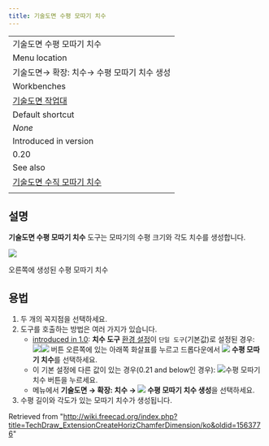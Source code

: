 ```yaml
---
title: 기술도면 수평 모따기 치수
---
```

|  |
| --- |
| 기술도면 수평 모따기 치수 |
| Menu location |
| 기술도면→ 확장: 치수→ 수평 모따기 치수 생성 |
| Workbenches |
| [기술도면 작업대](/TechDraw_Workbench/ko "TechDraw Workbench/ko") |
| Default shortcut |
| *None* |
| Introduced in version |
| 0.20 |
| See also |
| [기술도면 수직 모따기 치수](/index.php?title=TechDraw_ExtensionCreateVertChamferDimension/ko&action=edit&redlink=1 "TechDraw ExtensionCreateVertChamferDimension/ko (page does not exist)") |
|  |

## 설명

**기술도면 수평 모따기 치수** 도구는 모따기의 수평 크기와 각도 치수를 생성합니다.

![](/images/TechDraw_ExtensionCreateHorizChamferDimensionExample.png)

오른쪽에 생성된 수평 모따기 치수

## 용법

1. 두 개의 꼭지점을 선택하세요.
2. 도구를 호출하는 방법은 여러 가지가 있습니다.
   * [introduced in 1.0](/Release_notes_1.0 "Release notes 1.0"): **치수 도구** [환경 설정](/TechDraw_Preferences/ko#치수 "TechDraw Preferences/ko")이 `단일 도구`(기본값)로 설정된 경우: ![](/images/TechDraw_Dimension.svg)![](/images/Toolbar_flyout_arrow.svg) 버튼 오른쪽에 있는 아래쪽 화살표를 누르고 드롭다운에서 **![](/images/TechDraw_ExtensionCreateHorizChamferDimension.svg) 수평 모따기 치수**를 선택하세요.
   * 이 기본 설정에 다른 값이 있는 경우(0.21 and below인 경우):  ![](/images/TechDraw_ExtensionCreateHorizChamferDimension.svg)수평 모따기 치수 버튼을 누르세요.
   * 메뉴에서 **기술도면 → 확장: 치수 → ![](/images/TechDraw_ExtensionCreateHorizChamferDimension.svg) 수평 모따기 치수 생성**을 선택하세요.
3. 수평 길이와 각도가 있는 모따기 치수가 생성됩니다.

Retrieved from "<http://wiki.freecad.org/index.php?title=TechDraw_ExtensionCreateHorizChamferDimension/ko&oldid=1563776>"